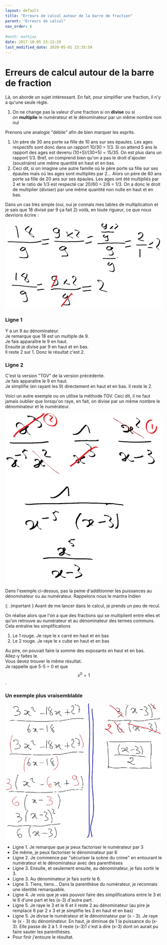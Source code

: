 ```yaml
---
layout: default
title: "Erreurs de calcul autour de la barre de fraction"
parent: "Erreurs de calcul"
nav_order: 6

#math: mathjax
date: 2017-10-05 23:12:29
last_modified_date: 2020-05-01 23:35:59
---
```



# Erreurs de calcul autour de la barre de fraction

Là, on aborde un sujet intéressant. En fait, pour simplifier une fraction, il n'y a qu'une seule règle.

1. On ne change pas la valeur d'une fraction si on **divise** ou si on **multiplie** le numérateur et le dénominateur par un même nombre non nul

Prenons une analogie "débile" afin de bien marquer les esprits.

1. Un père de 30 ans porte sa fille de 10 ans sur ses épaules. Les ages respectifs sont donc dans un rapport 10/30 = 1/3. Si on attend 5 ans le rapport des ages est devenu (10+5)/(30+5) = 15/35. On est plus dans un rapport 1/3. Bref, on comprend bien qu'on a pas le droit d'ajouter (soustraire) une même quantité en haut et en bas.
2. Ceci dit, si on imagine une autre famille où le père porte sa fille sur ses épaules mais où les ages sont multipliés par 2... Alors un père de 60 ans porte sa fille de 20 ans sur ses épaules. Les ages ont été multipliés par 2 et le ratio de 1/3 est respecté car 20/60 = 2/6 = 1/3. On a donc le droit de multiplier (diviser) par une même quantité non nulle en haut et en bas.

Dans un cas très simple (oui, oui je connais mes tables de multiplication et je sais que 18 divisé par 9 ça fait 2) voilà, en toute rigueur, ce que nous devrions écrire :

<div align="center">
<img src="./assets/Division0.webp" alt="" width="900" loading="lazy"/>
</div>


### Ligne 1
Y a un 9 au dénominateur.  
Je remarque que 18 est un multiple de 9.  
Je fais apparaître le 9 en haut.  
Ensuite je divise par 9 en haut et en bas.  
Il reste 2 sur 1. Donc le résultat c'est 2.

### Ligne 2
C'est la version "TGV" de la version précédente.  
Je fais apparaître le 9 en haut.  
Je simplifie (en rayant les 9) directement en haut et en bas. 
Il reste le 2.

Voici un autre exemple ou on utilise la méthode TGV. Ceci dit, il ne faut jamais oublier que lorsqu'on raye, en fait, on divise par un même nombre le dénominateur et le numérateur.

<div align="center">
<img src="./assets/puissance1.webp" alt="" loading="lazy"/>
</div>


Dans l'exemple ci-dessus, pas la peine d'additionner les puissances au dénominateur ou au numérateur. Rappelons nous le mantra Indien 

{: .important }
Avant de me lancer dans le calcul, je prends un peu de recul. 

On réalise alors que l'on a que des fractions qui se multiplient entre elles et qu'on retrouve au numérateur et au dénominateur des termes communs.  
Cela entraîne les simplifications 
1. Le 1 rouge. Je raye le x carré en haut et en bas
2. Le 2 rouge. Je raye le x cube en haut et en bas

Au pire, on pouvait faire la somme des exposants en haut et en bas.    
Allez-y faites le.   
Vous devez trouver le même résultat.  
Je rappelle que 5-5 = 0 et que $$ x^0=1$$.

### Un exemple plus vraisemblable

<div align="center">
<img src="./assets/fraction.webp" alt="" width="900" loading="lazy"/>
</div>


* Ligne 1. Je remarque que je peux factoriser le numérateur par 3
* De même, je peux factoriser le dénominateur par 6
* Ligne 2. Je commence par "sécuriser la scène du crime" en entourant le numérateur et le dénominateur avec des parenthèses
* Ligne 3. Ensuite, et seulement ensuite, au dénominateur, je fais sortir le 3.
* Ligne 3. Au dénominateur je fais sortir le 6.
* Ligne 3. Tiens, tiens... Dans la parenthèse du numérateur, je reconnais une identité remarquable.
* Ligne 4. Je vois que je vais pouvoir faire des simplifications entre le 3 et le 6 d'une part et les (x-3) d'autre part.
* Ligne 5. Je raye le 3 et le 6 et il reste 2 au dénominateur (au pire je remplace 6 par 2 x 3 et je simplifie les 3 en haut et en bas)
* Ligne 5. Je divise le numérateur et le dénominateur par (x - 3). Je raye le (x - 3) du dénominateur. En haut, je diminue de 1 la puissance du (x-3). Elle passe de 2 à 1. Il reste (x-3)1 c'est à dire (x-3) dont on aurait pu faire sauter les parenthèses.
* Pour finir j'entoure le résultat.

